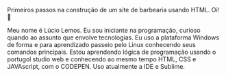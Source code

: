 Primeiros passos na construção de um site de barbearia usando HTML.
Oi!👤

Meu nome é Lúcio Lemos. Eu sou iniciante na programação, curioso quando ao assunto que envolve tecnologias. Eu uso a plataforma Windows de forma e para aprendizado passeio pelo Linux conhecendo seus comandos principais. Estou aprendendo lógica de programação usando o portugol studio web e conhecendo ao mesmo tempo HTML, CSS e JAVAscript, com o CODEPEN.  Uso atualmente a IDE e  Sublime.  
